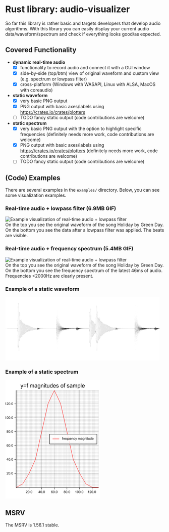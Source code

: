 # Rust library: audio-visualizer

So far this library is rather basic and targets developers that develop audio algorithms. With this library you can
easily display your current audio data/waveform/spectrum and check if everything looks good/as expected.

## Covered Functionality

- **dynamic real-time audio**
    - [x] functionality to record audio and connect it with a GUI window
    - [x] side-by-side (top/btm) view of original waveform and custom view (e.g. spectrum or lowpass filter)
    - [x] cross-platform (Windows with WASAPI, Linux with ALSA, MacOS with coreaudio)
- **static waveform**
    - [x] very basic PNG output
    - [x] PNG output with basic axes/labels using https://crates.io/crates/plotters
    - [ ] TODO fancy static output (code contributions are welcome)

- **static spectrum**
    - [x] very basic PNG output with the option to highlight specific frequencies
      (definitely needs more work, code contributions are welcome)
    - [x] PNG output with basic axes/labels using https://crates.io/crates/plotters
      (definitely needs more work, code contributions are welcome)
    - [ ] TODO fancy static output (code contributions are welcome)

## (Code) Examples
There are several examples in the `examples/` directory. Below, you can see some visualization examples.

### Real-time audio + lowpass filter (6.9MB GIF)
![Example visualization of real-time audio + lowpass filter](res/live_demo_lowpass_filter_green_day_holiday.gif "Example visualization of real-time audio + lowpass filter") \
On the top you see the original waveform of the song Holiday by Green Day. On the bottom you see the data after a
lowpass filter was applied. The beats are visible.

### Real-time audio + frequency spectrum (5.4MB GIF)
![Example visualization of real-time audio + lowpass filter](res/live_demo_spectrum_green_day_holiday.gif "Example visualization of real-time audio + lowpass filter") \
On the top you see the original waveform of the song Holiday by Green Day. On the bottom you see
the frequency spectrum of the latest 46ms of audio. Frequencies <2000Hz are clearly present.


### Example of a static waveform

![Example visualization of a waveform](png_waveform_example.png "Example visualization of a waveform")

### Example of a static spectrum

![Example visualization of a spectrum (0-140hz)](plotters_spectrum_example.png "Example visualization of a spectrum (0-140hz)")

## MSRV
The MSRV is 1.56.1 stable.
